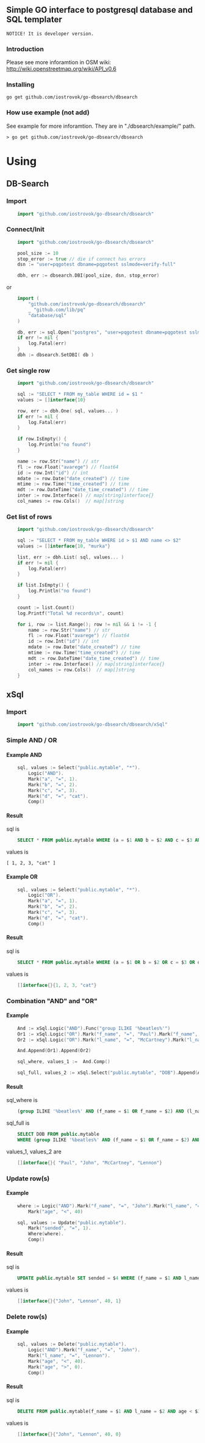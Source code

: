 ## Simple GO interface to postgresql database and SQL templater ##

	NOTICE! It is developer version.

### Introduction ###

Please see more inforamtion in OSM wiki: http://wiki.openstreetmap.org/wiki/API_v0.6

### Installing ###

	go get github.com/iostrovok/go-dbsearch/dbsearch

### How use example (not add) ###

See example for more inforamtion. They are in "./dbsearch/example/" path.

	> go get github.com/iostrovok/go-dbsearch/dbsearch

# Using #
## DB-Search ##
### Import ###
```go
	import "github.com/iostrovok/go-dbsearch/dbsearch"
```
### Connect/Init ###
```go
	import "github.com/iostrovok/go-dbsearch/dbsearch"

	pool_size := 10	
	stop_error := true // die if connect has errors
	dsn := "user=pqgotest dbname=pqgotest sslmode=verify-full"

	dbh, err := dbsearch.DBI(pool_size, dsn, stop_error)

```

or

```go
	import (
		"github.com/iostrovok/go-dbsearch/dbsearch"
		_ "github.com/lib/pq"
		"database/sql"
	)

	db, err := sql.Open("postgres", "user=pqgotest dbname=pqgotest sslmode=verify-full")
	if err != nil {
		log.Fatal(err)
	}
	dbh := dbsearch.SetDBI( db )
```

### Get single row ###
```go
	import "github.com/iostrovok/go-dbsearch/dbsearch"

	sql := "SELECT * FROM my_table WHERE id = $1 "
	values := []interface{10}

	row, err := dbh.One( sql, values... )
	if err != nil {
		log.Fatal(err)
	}

	if row.IsEmpty() {
		log.Println("no found")
	}

	name := row.Str("name") // str
	fl := row.Float("avarege") // float64
	id := row.Int("id") // int
	mdate := row.Date("date_created") // time
	mtime := row.Time("time_created") // time
	mdt := row.DateTime("date_time_created") // time
	inter := row.Interface() // map[string]interface{}
	col_names := row.Cols()  // map[]string
```

### Get list of rows ###
```go
	import "github.com/iostrovok/go-dbsearch/dbsearch"

	sql := "SELECT * FROM my_table WHERE id > $1 AND name <> $2"
	values := []interface{10, "murka"}

	list, err := dbh.List( sql, values... )
	if err != nil {
		log.Fatal(err)
	}

	if list.IsEmpty() {
		log.Println("no found")
	}

	count := list.Count()
	log.Printf("Total %d records\n", count)

	for i, row := list.Range(); row != nil && i != -1 {
		name := row.Str("name") // str
		fl := row.Float("avarege") // float64
		id := row.Int("id") // int
		mdate := row.Date("date_created") // time
		mtime := row.Time("time_created") // time
		mdt := row.DateTime("date_time_created") // time
		inter := row.Interface() // map[string]interface{}
		col_names := row.Cols()  // map[]string
	}
```

## xSql ##
### Import ###
```go
	import "github.com/iostrovok/go-dbsearch/dbsearch/xSql"
```
### Simple AND / OR ###
#### Example AND ####
```go
	sql, values := Select("public.mytable", "*").
		Logic("AND").
		Mark("a", "=", 1).
		Mark("b", "=", 2).
		Mark("c", "=", 3).
		Mark("d", "=", "cat").
		Comp()
```
#### Result
sql is 
```sql
	SELECT * FROM public.mytable WHERE (a = $1 AND b = $2 AND c = $3 AND d = $4)
```	
values is 

	[ 1, 2, 3, "cat" ]

#### Example OR
```go
	sql, values := Select("public.mytable", "*").
		Logic("OR").
		Mark("a", "=", 1).
		Mark("b", "=", 2).
		Mark("c", "=", 3).
		Mark("d", "=", "cat").
		Comp()
```
#### Result
sql is
```sql
	SELECT * FROM public.mytable WHERE (a = $1 OR b = $2 OR c = $3 OR d = $4)
```	
values is 
```go
	[]interface{}{1, 2, 3, "cat"}
```

### Combination "AND" and "OR"

#### Example
```go
	And := xSql.Logic("AND").Func("group ILIKE '%beatles%'")
	Or1 := xSql.Logic("OR").Mark("f_name", "=", "Paul").Mark("f_name", "=", "John")
	Or2 := xSql.Logic("OR").Mark("l_name", "=", "McCartney").Mark("l_name", "=", "Lennon")

	And.Append(Or1).Append(Or2)

	sql_where, values_1 :=  And.Comp()

	sql_full, values_2 := xSql.Select("public.mytable", "DOB").Append(And).Comp()
```
#### Result
sql_where is
```sql
	(group ILIKE '%beatles%' AND (f_name = $1 OR f_name = $2) AND (l_name = $3 OR l_name = $4))
```
sql_full is 
```sql
	SELECT DOB FROM public.mytable
	WHERE (group ILIKE '%beatles%' AND (f_name = $1 OR f_name = $2) AND (l_name = $3 OR l_name = $4))
```

values_1, values_2 are
```go
	[]interface{}{ "Paul", "John", "McCartney", "Lennon"}
```

### Update row(s)

#### Example
```go
	where := Logic("AND").Mark("f_name", "=", "John").Mark("l_name", "=", "Lennon").
		Mark("age", "<", 40)

	sql, values := Update("public.mytable").
		Mark("sended", "=", 1).
		Where(where).
		Comp()
```

#### Result
sql is
```sql
	UPDATE public.mytable SET sended = $4 WHERE (f_name = $1 AND l_name = $2 AND age < $3 )
```

values is 
```go
	[]interface{}{"John", "Lennon", 40, 1}
```

### Delete row(s)

#### Example
```go
	sql, values := Delete("public.mytable").
		Logic("AND").Mark("f_name", "=", "John").
		Mark("l_name", "=", "Lennon").
		Mark("age", "<", 40).
		Mark("age", ">", 0).
		Comp()
```

#### Result
sql is
```sql
	DELETE FROM public.mytable(f_name = $1 AND l_name = $2 AND age < $3 AND age > $4)
```

values is 
```go
	[]interface{}{"John", "Lennon", 40, 0}
```

